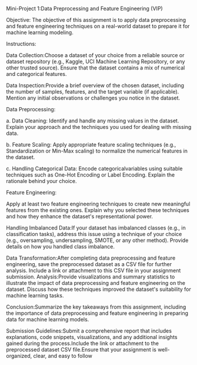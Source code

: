 Mini-Project 1:Data Preprocessing and Feature Engineering (VIP)

Objective: The objective of this assignment is to apply data preprocessing and feature engineering techniques on a real-world dataset to prepare it for machine learning modeling.

Instructions:

Data Collection:Choose a dataset of your choice from a reliable source or dataset repository (e.g., Kaggle, UCI Machine Learning Repository, or any other trusted source). Ensure that the dataset contains a mix of numerical and categorical features.

Data Inspection:Provide a brief overview of the chosen dataset, including the number of samples, features, and the target variable (if applicable). Mention any initial observations or challenges you notice in the dataset.

Data Preprocessing:

a. Data Cleaning: Identify and handle any missing values in the dataset. Explain your approach and the techniques you used for dealing with missing data. 

b. Feature Scaling: Apply appropriate feature scaling techniques (e.g., Standardization or Min-Max scaling) to normalize the numerical features in the dataset.

c. Handling Categorical Data: Encode categoricalvariables using suitable techniques such as One-Hot Encoding or Label Encoding. Explain the rationale behind your choice.

Feature Engineering:

Apply at least two feature engineering techniques to create new meaningful features from the existing ones. Explain why you selected these techniques and how they enhance the dataset's representational power.

Handling Imbalanced Data:If your dataset has imbalanced classes (e.g., in classification tasks), address this issue using a technique of your choice (e.g., oversampling, undersampling, SMOTE, or any other method). Provide details on how you handled class imbalance.

Data Transformation:After completing data preprocessing and feature engineering, save the preprocessed dataset as a CSV file for further analysis. Include a link or attachment to this CSV file in your assignment submission.
Analysis:Provide visualizations and summary statistics to illustrate the impact of data preprocessing and feature engineering on the dataset. Discuss how these techniques improved the dataset's suitability for machine learning tasks.

Conclusion:Summarize the key takeaways from this assignment, including the importance of data preprocessing and feature engineering in preparing data for machine learning models.

Submission Guidelines:Submit a comprehensive report that includes explanations, code snippets, visualizations, and any additional insights gained during the process.Include the link or attachment to the preprocessed dataset CSV file.Ensure that your assignment is well-organized, clear, and easy to follow

